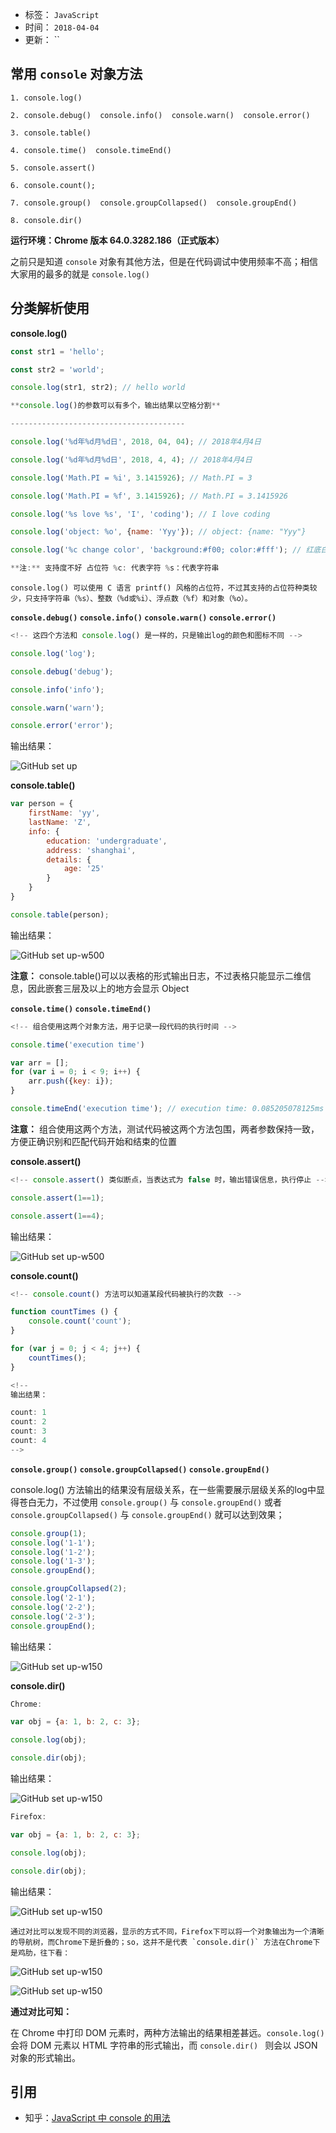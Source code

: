 - 标签： `JavaScript`
- 时间： `2018-04-04`
- 更新： ``

## 常用 `console` 对象方法

```
1. console.log()

2. console.debug()  console.info()  console.warn()  console.error()

3. console.table()

4. console.time()  console.timeEnd()

5. console.assert()

6. console.count();

7. console.group()  console.groupCollapsed()  console.groupEnd()

8. console.dir()
```

**运行环境：Chrome 版本 64.0.3282.186（正式版本）**

之前只是知道 `console` 对象有其他方法，但是在代码调试中使用频率不高；相信大家用的最多的就是 `console.log()`

## 分类解析使用

**console.log()**

```js
const str1 = 'hello';

const str2 = 'world';

console.log(str1, str2); // hello world

**console.log()的参数可以有多个，输出结果以空格分割**

---------------------------------------

console.log('%d年%d月%d日', 2018, 04, 04); // 2018年4月4日

console.log('%d年%d月%d日', 2018, 4, 4); // 2018年4月4日

console.log('Math.PI = %i', 3.1415926); // Math.PI = 3

console.log('Math.PI = %f', 3.1415926); // Math.PI = 3.1415926

console.log('%s love %s', 'I', 'coding'); // I love coding

console.log('object: %o', {name: 'Yyy'}); // object: {name: "Yyy"}

console.log('%c change color', 'background:#f00; color:#fff'); // 红底白字输出：change color

**注:** 支持度不好 占位符 %c: 代表字符 %s：代表字符串
```

```
console.log() 可以使用 C 语言 printf() 风格的占位符，不过其支持的占位符种类较少，只支持字符串（%s）、整数（%d或%i）、浮点数（%f）和对象（%o）。
```

**`console.debug()`  `console.info()`  `console.warn()`  `console.error()`**

```js
<!-- 这四个方法和 console.log() 是一样的，只是输出log的颜色和图标不同 -->

console.log('log');

console.debug('debug');

console.info('info');

console.warn('warn');

console.error('error');
```
输出结果：

![GitHub set up](https://github.com/ZYY1923/Study-of-essays/blob/master/JavaScript/imgs/console.jpg)

**console.table()**

```js
var person = {
	firstName: 'yy',
	lastName: 'Z',
	info: {
		education: 'undergraduate',
		address: 'shanghai',
		details: {
	 	    age: '25'
	    }
	}
}

console.table(person);
```
输出结果：

![GitHub set up-w500](https://github.com/ZYY1923/Study-of-essays/blob/master/JavaScript/imgs/console_table.jpg)

**注意：** console.table()可以以表格的形式输出日志，不过表格只能显示二维信息，因此嵌套三层及以上的地方会显示 Object

**`console.time()`  `console.timeEnd()`**

```js
<!-- 组合使用这两个对象方法，用于记录一段代码的执行时间 -->

console.time('execution time')

var arr = [];
for (var i = 0; i < 9; i++) {
	arr.push({key: i});
}

console.timeEnd('execution time'); // execution time: 0.085205078125ms
```
**注意：** 组合使用这两个方法，测试代码被这两个方法包围，两者参数保持一致，方便正确识别和匹配代码开始和结束的位置

**console.assert()**

```js
<!-- console.assert() 类似断点，当表达式为 false 时，输出错误信息，执行停止 -->

console.assert(1==1);

console.assert(1==4);
```
输出结果：

![GitHub set up-w500](https://github.com/ZYY1923/Study-of-essays/blob/master/JavaScript/imgs/console_assert.jpg)

**console.count()**

```js
<!-- console.count() 方法可以知道某段代码被执行的次数 -->

function countTimes () {
	console.count('count');
}

for (var j = 0; j < 4; j++) {
	countTimes();
}

<!-- 
输出结果：

count: 1
count: 2
count: 3
count: 4 
-->
```

**`console.group()`  `console.groupCollapsed()`  `console.groupEnd()`**

console.log() 方法输出的结果没有层级关系，在一些需要展示层级关系的log中显得苍白无力，不过使用 `console.group()` 与 `console.groupEnd()` 或者 `console.groupCollapsed()` 与 `console.groupEnd()` 就可以达到效果；

```js
console.group(1);
console.log('1-1');
console.log('1-2');
console.log('1-3');
console.groupEnd();

console.groupCollapsed(2);
console.log('2-1');
console.log('2-2');
console.log('2-3');
console.groupEnd();
```
输出结果：

![GitHub set up-w150](https://github.com/ZYY1923/Study-of-essays/blob/master/JavaScript/imgs/console_group.jpg)

**console.dir()**

```js
Chrome:

var obj = {a: 1, b: 2, c: 3};

console.log(obj);

console.dir(obj);
```
输出结果：

![GitHub set up-w150](https://github.com/ZYY1923/Study-of-essays/blob/master/JavaScript/imgs/Chrome-console_dir.jpg)


```js
Firefox:

var obj = {a: 1, b: 2, c: 3};

console.log(obj);

console.dir(obj);
```
输出结果：

![GitHub set up-w150](https://github.com/ZYY1923/Study-of-essays/blob/master/JavaScript/imgs/Firefox-console_dir.jpg)

```
通过对比可以发现不同的浏览器，显示的方式不同，Firefox下可以将一个对象输出为一个清晰的导航树，而Chrome下是折叠的；so，这并不是代表 `console.dir()` 方法在Chrome下是鸡肋，往下看：
```

![GitHub set up-w150](https://github.com/ZYY1923/Study-of-essays/blob/master/JavaScript/imgs/Chrome-console_log_dir.jpg)

![GitHub set up-w150](https://github.com/ZYY1923/Study-of-essays/blob/master/JavaScript/imgs/Chrome-console_dir_log.jpg)

**通过对比可知：**

在 Chrome 中打印 DOM 元素时，两种方法输出的结果相差甚远。`console.log()` 会将 DOM 元素以 HTML 字符串的形式输出，而 `console.dir() ` 则会以 JSON 对象的形式输出。

## 引用

* 知乎：[JavaScript 中 console 的用法](https://zhuanlan.zhihu.com/p/23080626)


